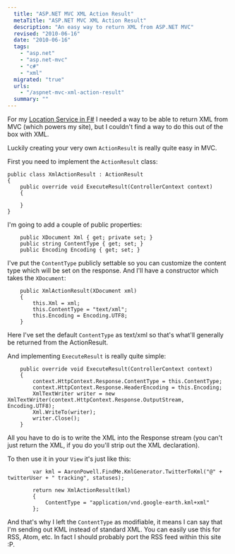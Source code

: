 ```yaml
---
  title: "ASP.NET MVC XML Action Result"
  metaTitle: "ASP.NET MVC XML Action Result"
  description: "An easy way to return XML from ASP.NET MVC"
  revised: "2010-06-16"
  date: "2010-06-16"
  tags: 
    - "asp.net"
    - "asp.net-mvc"
    - "c#"
    - "xml"
  migrated: "true"
  urls: 
    - "/aspnet-mvc-xml-action-result"
  summary: ""
---
```

For my [Location Service in F#][1] I needed a way to be able to return XML from MVC (which powers my site), but I couldn't find a way to do this out of the box with XML.

Luckily creating your very own `ActionResult` is really quite easy in MVC.

First you need to implement the `ActionResult` class:

    public class XmlActionResult : ActionResult
    {
        public override void ExecuteResult(ControllerContext context)
        {

        }
    }

I'm going to add a couple of public properties:

        public XDocument Xml { get; private set; }
        public string ContentType { get; set; }
        public Encoding Encoding { get; set; }

I've put the `ContentType` publicly settable so you can customize the content type which will be set on the response. And I'll have a constructor which takes the `XDocument`:

        public XmlActionResult(XDocument xml)
        {
            this.Xml = xml;
            this.ContentType = "text/xml";
            this.Encoding = Encoding.UTF8;
        }

Here I've set the default `ContentType` as text/xml so that's what'll generally be returned from the ActionResult.

And implementing `ExecuteResult` is really quite simple:

        public override void ExecuteResult(ControllerContext context)
        {
            context.HttpContext.Response.ContentType = this.ContentType;
            context.HttpContext.Response.HeaderEncoding = this.Encoding;
            XmlTextWriter writer = new XmlTextWriter(context.HttpContext.Response.OutputStream, Encoding.UTF8);
            Xml.WriteTo(writer);
            writer.Close();
        }

All you have to do is to write the XML into the Response stream (you can't just return the XML, if you do you'll strip out the XML declaration).

To then use it in your `View` it's just like this:

            var kml = AaronPowell.FindMe.KmlGenerator.TwitterToKml("@" + twitterUser + " tracking", statuses);

            return new XmlActionResult(kml)
            {
                ContentType = "application/vnd.google-earth.kml+xml"
            };

And that's why I left the `ContentType` as modifiable, it means I can say that I'm sending out KML instead of standard XML. You can easily use this for RSS, Atom, etc. In fact I should probably port the RSS feed within this site :P.

  [1]: /location-service-with-fsharp-and-twitter